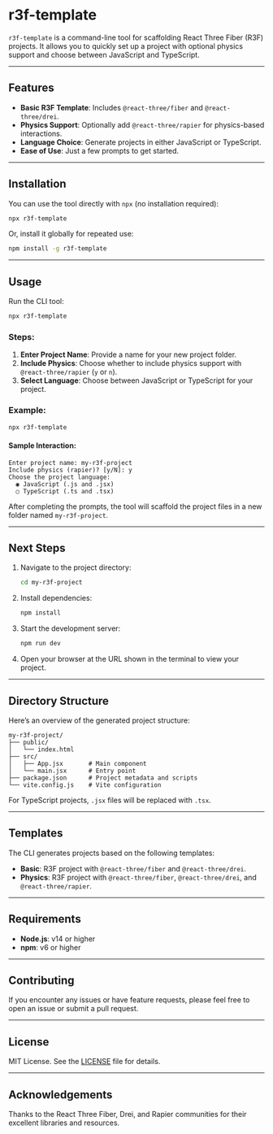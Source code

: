 # r3f-template

`r3f-template` is a command-line tool for scaffolding React Three Fiber (R3F) projects. It allows you to quickly set up a project with optional physics support and choose between JavaScript and TypeScript.

---

## Features

* **Basic R3F Template**: Includes `@react-three/fiber` and `@react-three/drei`.
* **Physics Support**: Optionally add `@react-three/rapier` for physics-based interactions.
* **Language Choice**: Generate projects in either JavaScript or TypeScript.
* **Ease of Use**: Just a few prompts to get started.

---

## Installation

You can use the tool directly with `npx` (no installation required):

```bash
npx r3f-template
```

Or, install it globally for repeated use:

```bash
npm install -g r3f-template
```

---

## Usage

Run the CLI tool:

```bash
npx r3f-template
```

### Steps:

1. **Enter Project Name**: Provide a name for your new project folder.
2. **Include Physics**: Choose whether to include physics support with `@react-three/rapier` (`y` or `n`).
3. **Select Language**: Choose between JavaScript or TypeScript for your project.

### Example:

```bash
npx r3f-template
```

#### Sample Interaction:

```text
Enter project name: my-r3f-project
Include physics (rapier)? [y/N]: y
Choose the project language:
  ◉ JavaScript (.js and .jsx)
  ○ TypeScript (.ts and .tsx)
```

After completing the prompts, the tool will scaffold the project files in a new folder named `my-r3f-project`.

---

## Next Steps

1. Navigate to the project directory:

   ```bash
   cd my-r3f-project
   ```
2. Install dependencies:

   ```bash
   npm install
   ```
3. Start the development server:

   ```bash
   npm run dev
   ```
4. Open your browser at the URL shown in the terminal to view your project.

---

## Directory Structure

Here’s an overview of the generated project structure:

```text
my-r3f-project/
├── public/
│   └── index.html
├── src/
│   ├── App.jsx       # Main component
│   └── main.jsx      # Entry point
├── package.json      # Project metadata and scripts
└── vite.config.js    # Vite configuration
```

For TypeScript projects, `.jsx` files will be replaced with `.tsx`.

---

## Templates

The CLI generates projects based on the following templates:

* **Basic**: R3F project with `@react-three/fiber` and `@react-three/drei`.
* **Physics**: R3F project with `@react-three/fiber`, `@react-three/drei`, and `@react-three/rapier`.

---

## Requirements

* **Node.js**: v14 or higher
* **npm**: v6 or higher

---

## Contributing

If you encounter any issues or have feature requests, please feel free to open an issue or submit a pull request.

---

## License

MIT License. See the [LICENSE](LICENSE) file for details.

---

## Acknowledgements

Thanks to the React Three Fiber, Drei, and Rapier communities for their excellent libraries and resources.
